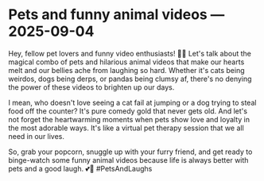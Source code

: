 # Pets and funny animal videos — 2025-09-04

Hey, fellow pet lovers and funny video enthusiasts! 🐾🤣 Let's talk about the magical combo of pets and hilarious animal videos that make our hearts melt and our bellies ache from laughing so hard. Whether it's cats being weirdos, dogs being derps, or pandas being clumsy af, there's no denying the power of these videos to brighten up our days.

I mean, who doesn't love seeing a cat fail at jumping or a dog trying to steal food off the counter? It's pure comedy gold that never gets old. And let's not forget the heartwarming moments when pets show love and loyalty in the most adorable ways. It's like a virtual pet therapy session that we all need in our lives.

So, grab your popcorn, snuggle up with your furry friend, and get ready to binge-watch some funny animal videos because life is always better with pets and a good laugh. 💕🐶 #PetsAndLaughs